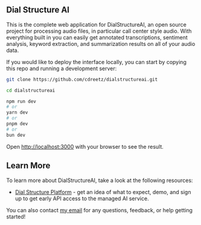 ## Dial Structure AI

This is the complete web application for DialStructureAI, an open source project for processing audio files, in particular call center style audio.  With everything built in you can easily get annotated transcriptions, sentiment analysis, keyword extraction, and summarization results on all of your audio data.

If you would like to deploy the interface locally, you can start by copying this repo and running a development server:

```bash
git clone https://github.com/cdreetz/dialstructureai.git
```

```bash
cd dialstructureai
```

```bash
npm run dev
# or
yarn dev
# or
pnpm dev
# or
bun dev
```

Open [http://localhost:3000](http://localhost:3000) with your browser to see the result.

## Learn More

To learn more about DialStructureAI, take a look at the following resources:

- [Dial Structure Platform](https://www.dialstructureai.com/) - get an idea of what to expect, demo, and sign up to get early API access to the managed AI service.

You can also contact [my email](https://github.com/vercel/next.js/) for any questions, feedback, or help getting started!


